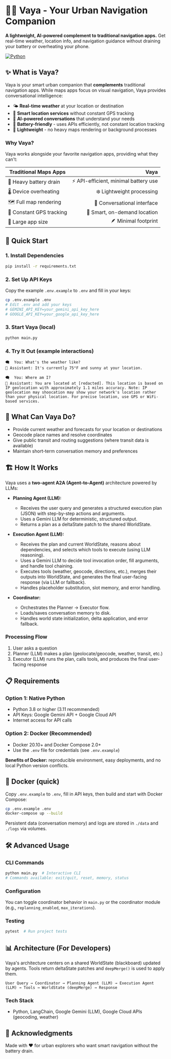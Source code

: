 # 🚶‍♀️ Vaya - Your Urban Navigation Companion

**A lightweight, AI-powered complement to traditional navigation apps.** Get real-time weather, location info, and navigation guidance without draining your battery or overheating your phone.

[![Python](https://img.shields.io/badge/Python-3.8+-blue.svg)](https://www.python.org/)

## ✨ What is Vaya?

Vaya is your smart urban companion that **complements** traditional navigation apps. While maps apps focus on visual navigation, Vaya provides conversational intelligence:

- 🌤️ **Real-time weather** at your location or destination
- 📍 **Smart location services** without constant GPS tracking
- 🧠 **AI-powered conversations** that understand your needs
- 🔋 **Battery-friendly** - uses APIs efficiently, not constant location tracking
- 📱 **Lightweight** - no heavy maps rendering or background processes

### Why Vaya?

Vaya works alongside your favorite navigation apps, providing what they can't:

| Traditional Maps Apps | Vaya |
|----------------------|------:|
| 🔋 Heavy battery drain | ⚡ API-efficient, minimal battery use |
| 🌡️ Device overheating | ❄️ Lightweight processing |
| 🗺️ Full map rendering | 💬 Conversational interface |
| 📍 Constant GPS tracking | 🎯 Smart, on-demand location |
| 💾 Large app size | 🪶 Minimal footprint |

## 🚀 Quick Start

### 1. Install Dependencies

```bash
pip install -r requirements.txt
```

### 2. Set Up API Keys

Copy the example `.env.example` to `.env` and fill in your keys:

```bash
cp .env.example .env
# Edit .env and add your keys
# GEMINI_API_KEY=your_gemini_api_key_here
# GOOGLE_API_KEY=your_google_api_key_here
```

### 3. Start Vaya (local)

```bash
python main.py
```

### 4. Try It Out (example interactions)

```
🗨️  You: What's the weather like?
🤖 Assistant: It's currently 75°F and sunny at your location.

🗨️  You: Where am I?
🤖 Assistant: You are located at [redacted]. This location is based on IP geolocation with approximately 1.1 miles accuracy. Note: IP geolocation may shoocation may show your network's location rather than your physical location. For precise location, use GPS or WiFi-based services.
```

## 💬 What Can Vaya Do?

- Provide current weather and forecasts for your location or destinations
- Geocode place names and resolve coordinates
- Give public transit and routing suggestions (where transit data is available)
- Maintain short-term conversation memory and preferences

## 🏗️ How It Works


Vaya uses a **two-agent A2A (Agent-to-Agent)** architecture powered by LLMs:

- **Planning Agent (LLM):**
	- Receives the user query and generates a structured execution plan (JSON) with step-by-step actions and arguments.
	- Uses a Gemini LLM for deterministic, structured output.
	- Returns a plan as a deltaState patch to the shared WorldState.

- **Execution Agent (LLM):**
	- Receives the plan and current WorldState, reasons about dependencies, and selects which tools to execute (using LLM reasoning).
	- Uses a Gemini LLM to decide tool invocation order, fill arguments, and handle tool chaining.
	- Executes tools (weather, geocode, directions, etc.), merges their outputs into WorldState, and generates the final user-facing response (via LLM or fallback).
	- Handles placeholder substitution, slot memory, and error handling.

- **Coordinator:**
	- Orchestrates the Planner → Executor flow.
	- Loads/saves conversation memory to disk.
	- Handles world state initialization, delta application, and error fallback.

### Processing Flow
1. User asks a question
2. Planner (LLM) makes a plan (geolocate/geocode, weather, transit, etc.)
3. Executor (LLM) runs the plan, calls tools, and produces the final user-facing response

## 📋 Requirements

### Option 1: Native Python
- Python 3.8 or higher (3.11 recommended)
- API Keys: Google Gemini API + Google Cloud API
- Internet access for API calls

### Option 2: Docker (Recommended)
- Docker 20.10+ and Docker Compose 2.0+
- Use the `.env` file for credentials (see `.env.example`)

**Benefits of Docker:** reproducible environment, easy deployments, and no local Python version conflicts.

## 🐳 Docker (quick)

Copy `.env.example` to `.env`, fill in API keys, then build and start with Docker Compose:

```bash
cp .env.example .env
docker-compose up --build
```

Persistent data (conversation memory) and logs are stored in `./data` and `./logs` via volumes.

## 🛠️ Advanced Usage

### CLI Commands

```bash
python main.py  # Interactive CLI
# Commands available: exit/quit, reset, memory, status
```

### Configuration

You can toggle coordinator behavior in `main.py` or the coordinator module (e.g., `replanning_enabled`, `max_iterations`).

### Testing

```bash
pytest  # Run project tests
```

<!-- Troubleshooting removed to keep README concise. See the project's README or docs for troubleshooting tips. -->


## 📊 Architecture (For Developers)

Vaya's architecture centers on a shared WorldState (blackboard) updated by agents. Tools return deltaState patches and `deepMerge()` is used to apply them.

```
User Query → Coordinator → Planning Agent (LLM) → Execution Agent (LLM) → Tools → WorldState (deepMerge) → Response
```


### Tech Stack
- Python, LangChain, Google Gemini (LLM), Google Cloud APIs (geocoding, weather)

## 🙏 Acknowledgments


Made with ❤️ for urban explorers who want smart navigation without the battery drain.
